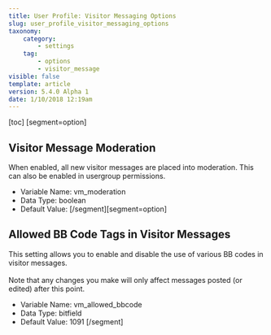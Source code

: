 ```yaml
---
title: User Profile: Visitor Messaging Options
slug: user_profile_visitor_messaging_options
taxonomy:
    category:
        - settings
    tag:
        - options
        - visitor_message
visible: false
template: article
version: 5.4.0 Alpha 1
date: 1/10/2018 12:19am
---
```


[toc]
[segment=option]

## Visitor Message Moderation
When enabled, all new visitor messages are placed into moderation. This can also be enabled in usergroup permissions.



- Variable Name: vm_moderation
- Data Type: boolean
- Default Value: 
[/segment][segment=option]

## Allowed BB Code Tags in Visitor Messages
This setting allows you to enable and disable  the use of various BB codes in visitor messages.<br />
<br />
Note that any changes you make will only affect messages posted (or edited) after this point.



- Variable Name: vm_allowed_bbcode
- Data Type: bitfield
- Default Value: 1091
[/segment]